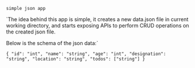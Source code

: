 `simple json app`

`The idea behind this app is simple, it creates a new data.json file in current working directory, and starts exposing APIs to perform CRUD operations on the created json file.

Below is the schema of the json data:`

`{
  "id": "int",
  "name": "string",
  "age": "int",
  "designation": "string",
  "location": "string",
  "todos": ["string"]
}
`

